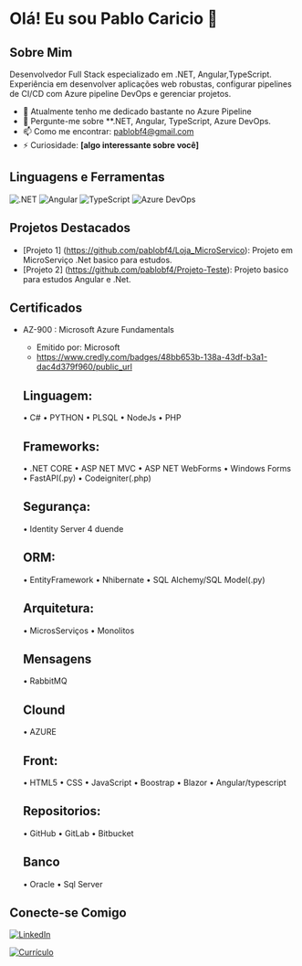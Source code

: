 # Olá! Eu sou Pablo Caricio 👋

## Sobre Mim

Desenvolvedor Full Stack especializado em .NET, Angular,TypeScript. Experiência em desenvolver aplicações web robustas, configurar pipelines de CI/CD com Azure pipeline DevOps e gerenciar projetos.

- 🌱 Atualmente tenho me dedicado bastante no Azure Pipeline
- 💬 Pergunte-me sobre **.NET, Angular, TypeScript, Azure DevOps.
- 📫 Como me encontrar: pablobf4@gmail.com
- ⚡ Curiosidade: **[algo interessante sobre você]**

## Linguagens e Ferramentas

![.NET](https://img.shields.io/badge/-dotnet-512BD4?style=flat&logo=dotnet&logoColor=white)
![Angular](https://img.shields.io/badge/-Angular-DD0031?style=flat&logo=angular&logoColor=white)
![TypeScript](https://img.shields.io/badge/-TypeScript-3178C6?style=flat&logo=typescript&logoColor=white)
![Azure DevOps](https://img.shields.io/badge/-Azure%20DevOps-0078D7?style=flat&logo=azure-devops&logoColor=white)

## Projetos Destacados

- [Projeto 1] (https://github.com/pablobf4/Loja_MicroServico): Projeto em MicroServiço .Net basico para estudos.
- [Projeto 2] (https://github.com/pablobf4/Projeto-Teste): Projeto basico para estudos Angular e .Net.

## Certificados

- AZ-900 : Microsoft Azure Fundamentals
  - Emitido por: Microsoft
  - https://www.credly.com/badges/48bb653b-138a-43df-b3a1-dac4d379f960/public_url


  ## Linguagem:
  • C#
  • PYTHON
  • PLSQL
  • NodeJs
  • PHP
  
  ## Frameworks:
  • .NET CORE
  • ASP NET MVC
  • ASP NET WebForms
  • Windows Forms
  • FastAPI(.py)
  • Codeigniter(.php)
  
  ## Segurança:
  • Identity Server 4 duende
  
  ## ORM:
  • EntityFramework
  • Nhibernate
  • SQL Alchemy/SQL Model(.py)
  
  ## Arquitetura:
  • MicrosServiços
  • Monolitos

  ## Mensagens
  • RabbitMQ

  ## Clound
  • AZURE
 
  ## Front:
  • HTML5
  • CSS
  • JavaScript
  • Boostrap
  • Blazor
  • Angular/typescript

  ## Repositorios:
  • GitHub
  • GitLab
  • Bitbucket
  
  ## Banco
   • Oracle
   • Sql Server
   
  
  

## Conecte-se Comigo
[![LinkedIn](https://img.shields.io/badge/-LinkedIn-0A66C2?style=flat&logo=linkedin&logoColor=white)](https://www.linkedin.com/in/pablo-caricio)

[![Currículo](https://img.shields.io/badge/-Currículo-4285F4?style=flat&logo=google-drive&logoColor=white)](https://drive.google.com/file/d/1aIQxp3yoUDeHrEvPFJm8Dg4dIXzEP1UN/view?usp=sharing)


